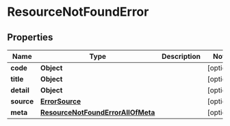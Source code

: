 

# ResourceNotFoundError


## Properties

Name | Type | Description | Notes
------------ | ------------- | ------------- | -------------
**code** | **Object** |  |  [optional]
**title** | **Object** |  |  [optional]
**detail** | **Object** |  |  [optional]
**source** | [**ErrorSource**](ErrorSource.md) |  |  [optional]
**meta** | [**ResourceNotFoundErrorAllOfMeta**](ResourceNotFoundErrorAllOfMeta.md) |  |  [optional]



